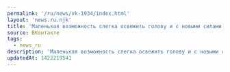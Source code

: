 ```yaml
---
permalink: '/ru/news/vk-1934/index.html'
layout: 'news.ru.njk'
title: 'Маленькая возможность слегка освежить голову и с новыми силами броситься на конспекты. --------…'
source: ВКонтакте
tags:
  - news_ru
description: 'Маленькая возможность слегка освежить голову и с новыми силами броситься на конспекты. --------…'
updatedAt: 1422219541
---
```

